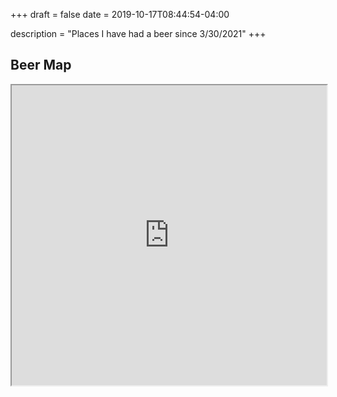 +++ 
draft = false
date = 2019-10-17T08:44:54-04:00

description = "Places I have had a beer since 3/30/2021"
+++

## Beer Map 
<iframe src="https://www.google.com/maps/d/u/0/embed?mid=1HCpGCBVYvT-vvVcZT0ZRhF7fnmrGC7an&ll=35.68356553951809%2C-84.5811412288553&z=4" width="100%" height="480"></iframe>